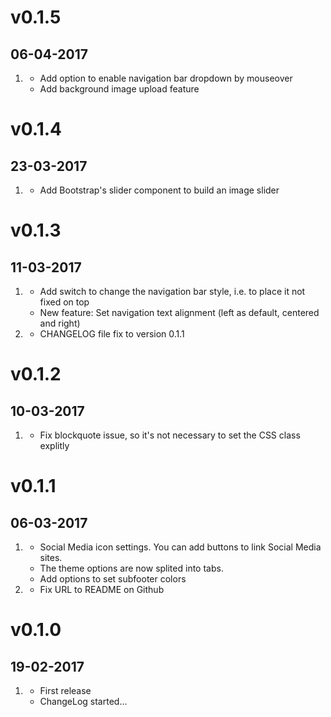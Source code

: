 # v0.1.5
## 06-04-2017

1. [](#new)
    * Add option to enable navigation bar dropdown by mouseover
    * Add background image upload feature
    

# v0.1.4
## 23-03-2017

1. [](#new)
    * Add Bootstrap's slider component to build an image slider
    

# v0.1.3
## 11-03-2017

1. [](#new)
    * Add switch to change the navigation bar style, i.e. to place it not fixed on top
    * New feature: Set navigation text alignment (left as default, centered and right)
2. [](#bugfix)
    * CHANGELOG file fix to version 0.1.1
    

# v0.1.2
## 10-03-2017
    
1. [](#bugfix)
    * Fix blockquote issue, so it's not necessary to set the CSS class explitly

# v0.1.1
## 06-03-2017

1. [](#new)
    * Social Media icon settings. You can add buttons to link Social Media sites.  
    * The theme options are now splited into tabs.
    * Add options to set subfooter colors
2. [](#bugfix)
    * Fix URL to README on Github
    
# v0.1.0
##  19-02-2017

1. [](#new)
    * First release
    * ChangeLog started...
